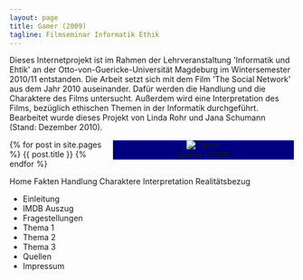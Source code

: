 ```yaml
---
layout: page
title: Gamer (2009)
tagline: Filmseminar Informatik Ethik
---
```


Dieses Internetprojekt ist im Rahmen der Lehrveranstaltung 'Informatik und Ehtik' an der Otto-von-Guericke-Universität Magdeburg im Wintersemester 2010/11 entstanden. Die Arbeit setzt sich mit dem Film 'The Social Network' aus dem Jahr 2010 auseinander. Dafür werden die Handlung und die Charaktere des Films untersucht. Außerdem wird eine Interpretation des Films, bezüglich ethischen Themen in der Informatik durchgeführt. 
Bearbeitet wurde dieses Projekt von Linda Rohr und Jana Schumann (Stand: Dezember 2010). 
<div id="rechts" align="center" style ="float:right; margin:1px; background-color :Navy ;width:320px">
<img src='../../images/gamer.jpg' alt='Gamer' />
<br />
<i>Gamer (2009)</i>
</div>


{% for post in site.pages %}
{{ post.title }}
{% endfor %}

Home 
Fakten 
Handlung 
Charaktere 
Interpretation 
Realitätsbezug 
* Einleitung
* IMDB Auszug
* Fragestellungen
* Thema 1
* Thema 2
* Thema 3
* Quellen
* Impressum 




